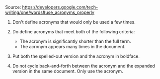 Source: https://developers.google.com/tech-writing/one/words#use_acronyms_properly

1. Don't define acronyms that would only be used a few times.
2. Do define acronyms that meet both of the following criteria:
	
	- The acronym is significantly shorter than the full term.
	- The acronym appears many times in the document.
	
3. Put both the spelled-out version and the acronym in boldface.
4. Do not cycle back-and-forth between the acronym and the expanded version in the same document. Only use the acronym.


